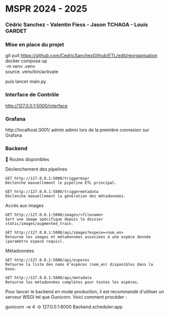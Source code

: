 # MSPR 2024 - 2025
### Cédric Sanchez - Valentin Fiess - Jason TCHAGA - Louis GARDET ###

### Mise en place du projet
git pull https://github.com/CedricSanchezGithub/ETL/edit/reorganisation   
docker compose up   
-m venv .venv  
source .venv/bin/activate   

puis lancer main.py  

### Interface de Contrôle
http://127.0.0.1:5000/interface

### Grafana
http://localhost:3001/ 
admin admin lors de la première connexion sur Grafana

### Backend

📌 Routes disponibles

Déclenchement des pipelines

    GET http://127.0.0.1:5000/triggermspr
    Déclenche manuellement le pipeline ETL principal.

    GET http://127.0.0.1:5000/triggermetadata
    Déclenche manuellement la génération des métadonnées.

Accès aux images

    GET http://127.0.0.1:5000/images/<filename>
    Sert une image spécifique depuis le dossier static/images/augmented_train.

    GET http://127.0.0.1:5000/api/images?espece=<nom_en>
    Retourne les images et métadonnées associées à une espèce donnée (paramètre espece requis).

Métadonnées

    GET http://127.0.0.1:5000/api/especes
    Retourne la liste des noms d’espèces (nom_en) disponibles dans la base.

    GET http://127.0.0.1:5000/api/metadata
    Retourne les métadonnées complètes pour toutes les espèces.


Pour lancer le backend en mode production, il est recommandé d'utiliser un serveur WSGI tel que Gunicorn. 
Voici comment procéder :

gunicorn -w 4 -b 127.0.0.1:8000 Backend.scheduler:app
